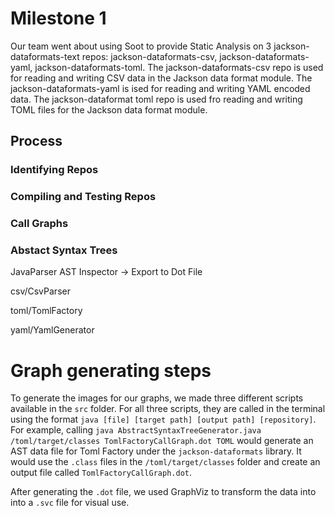 # Milestone 1

Our team went about using Soot to provide Static Analysis on 3 jackson-dataformats-text repos: jackson-dataformats-csv, jackson-dataformats-yaml, jackson-dataformats-toml. The jackson-dataformats-csv repo is used for reading and writing CSV data in the Jackson data format module. The jackson-dataformats-yaml is ised for reading and writing YAML encoded data. The jackson-dataformat toml repo is used fro reading and writing TOML files for the Jackson data format module. 

## Process

### Identifying Repos

### Compiling and Testing Repos

### Call Graphs

### Abstact Syntax Trees

JavaParser AST Inspector -> Export to Dot File

csv/CsvParser

toml/TomlFactory

yaml/YamlGenerator

# Graph generating steps

To generate the images for our graphs, we made three different scripts available in the `src` folder. For all three scripts, they are called in the terminal using the format `java [file] [target path] [output path] [repository]`.
For example, calling `java AbstractSyntaxTreeGenerator.java /toml/target/classes TomlFactoryCallGraph.dot TOML` would generate an AST data file for Toml Factory under the `jackson-dataformats` library. It would use the `.class` files in the
`/toml/target/classes` folder and create an output file called `TomlFactoryCallGraph.dot`.

After generating the `.dot` file, we used GraphViz to transform the data into into a `.svc` file for visual use.

